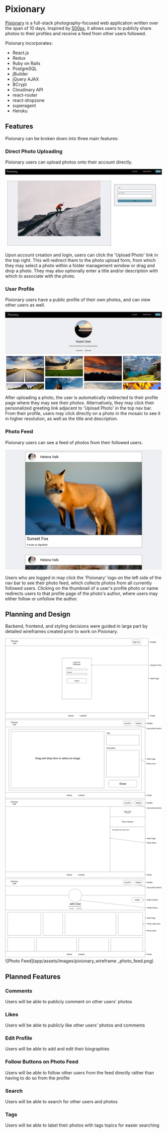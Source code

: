 # Pixionary

[Pixionary](https://pixionary.herokuapp.com/#/) is a full-stack photography-focused web application written over the span of 10 days. Inspired by [500px](https://500px.com/), it allows users to publicly share photos to their profiles and receive a feed from other users followed.

Pixionary incorporates:

+ React.js
+ Redux
+ Ruby on Rails
+ PostgreSQL
+ jBuilder
+ jQuery AJAX
+ BCrypt
+ Cloudinary API
+ react-router
+ react-dropzone
+ superagent
+ Heroku

## Features

Pixionary can be broken down into three main features:

### Direct Photo Uploading

Pixionary users can upload photos onto their account directly.

![Photo Upload Form](app/assets/images/photo_form.png)

Upon account creation and login, users can click the 'Upload Photo' link in the top right. This will redirect them to the photo upload form, from which they may select a photo within a folder management window or drag and drop a photo. They may also optionally enter a title and/or description with which to associate with the photo.

### User Profile

Pixionary users have a public profile of their own photos, and can view other users as well.

![User Profile Page](app/assets/images/user_show.png)

After uploading a photo, the user is automatically redirected to their profile page where they may see their photos. Alternatively, they may click their personalized greeting link adjacent to 'Upload Photo' in the top nav bar. From their profile, users may click directly on a photo in the mosaic to see it in higher resolution, as well as the title and description.

### Photo Feed

Pixionary users can see a feed of photos from their followed users.

![Photo Feed](app/assets/images/photo_feed.png)

Users who are logged in may click the 'Pixionary' logo on the left side of the nav bar to see their photo feed, which collects photos from all currently followed users. Clicking on the thumbnail of a user's profile photo or name redirects users to that profile page of the photo's author, where users may either follow or unfollow the author.

## Planning and Design

Backend, frontend, and styling decisions were guided in large part by detailed wireframes created prior to work on Pixionary.

![Session Form](app/assets/images/pixionary_wireframe_session_form.png)
![Photo Form](app/assets/images/pixionary_wireframe_photo_form.png)
![Photo Show](app/assets/images/pixionary_wireframe_photo_show.png)
![User Show](app/assets/images/pixionary_wireframe_user_show.png)
![Photo Feed](app/assets/images/pixionary_wireframe _photo_feed.png)

## Planned Features

### Comments
Users will be able to publicly comment on other users' photos

### Likes
Users will be able to publicly like other users' photos and comments

### Edit Profile
Users will be able to add and edit their biographies

### Follow Buttons on Photo Feed
Users will be able to follow other users from the feed directly rather than having to do so from the profile

### Search
Users will be able to search for other users and photos

### Tags
Users will be able to label their photos with tags topics for easier searching
